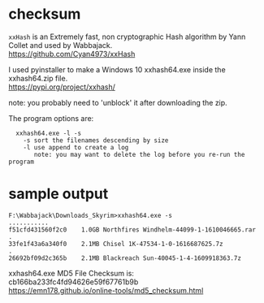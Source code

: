 # checksum

`xxHash` is an Extremely fast, non cryptographic Hash algorithm by Yann Collet and used by Wabbajack.  
https://github.com/Cyan4973/xxHash  

I used pyinstaller to make a Windows 10 xxhash64.exe inside the xxhash64.zip file.  
https://pypi.org/project/xxhash/  

note: you probably need to 'unblock' it after downloading the zip. 

The program options are:  
```
  xxhash64.exe -l -s
    -s sort the filenames descending by size  
    -l use append to create a log  
       note: you may want to delete the log before you re-run the program  
```
# sample output
```
F:\Wabbajack\Downloads_Skyrim>xxhash64.exe -s
...........
f51cfd431560f2c0    1.0GB Northfires Windhelm-44099-1-1610046665.rar
.
33fe1f43a6a340f0    2.1MB Chisel 1K-47534-1-0-1616687625.7z
.
26692bf09d2c365b    2.1MB Blackreach Sun-40045-1-4-1609918363.7z
```

xxhash64.exe MD5 File Checksum is: cb166ba233fc4fd94626e59f67761b9b  
https://emn178.github.io/online-tools/md5_checksum.html
